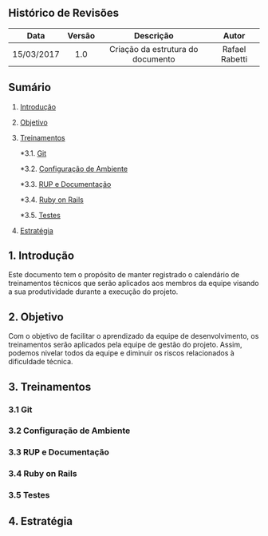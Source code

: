 ## Histórico de Revisões

| Data | Versão | Descrição | Autor |
|:----:|:------:|:---------:|:-----:|
|15/03/2017|1.0|Criação da estrutura do documento|Rafael Rabetti|

## Sumário
1.   [Introdução](#1-introdução)

2.   [Objetivo](#2-objetivo)

3.   [Treinamentos](#3-treinamentos)

     *3.1. [Git](#31-git)

     *3.2. [Configuração de Ambiente](#32-configuração-de-ambiente)

     *3.3. [RUP e Documentação](#33-rup-e-documentação)

     *3.4. [Ruby on Rails](#34-ruby-on-rails)

     *3.5. [Testes](#35-testes)

4.   [Estratégia](#4-estratégia) 

## 1. Introdução

Este documento tem o propósito de manter registrado o calendário de treinamentos técnicos que serão aplicados aos membros da equipe visando a sua produtividade durante a execução do projeto.

## 2. Objetivo

Com o objetivo de facilitar o aprendizado da equipe de desenvolvimento, os treinamentos serão aplicados pela equipe de gestão do projeto. Assim, podemos nivelar todos da equipe e diminuir os riscos relacionados à dificuldade técnica.

## 3. Treinamentos

### 3.1 Git

### 3.2 Configuração de Ambiente

### 3.3 RUP e Documentação

### 3.4 Ruby on Rails

### 3.5 Testes

## 4. Estratégia

